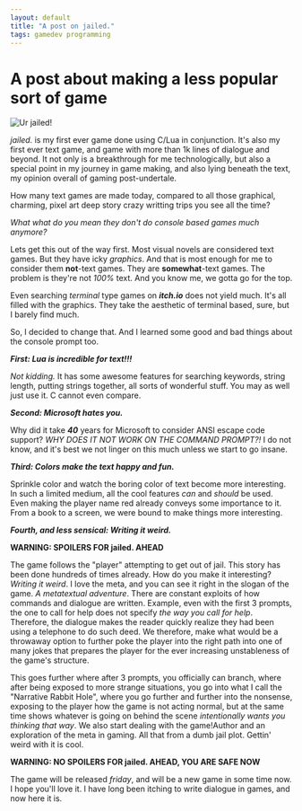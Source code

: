 ```yaml
---
layout: default
title: "A post on jailed."
tags: gamedev programming
---
```


# A post about making a less popular sort of game

![Ur jailed!](https://cdn.discordapp.com/attachments/429387300535926784/633746677890809885/inkscape_2019-10-14_21-06-05.png)

*jailed.* is my first ever game done using C/Lua in conjunction. It's also my first ever text game, and game with more than 1k lines of dialogue and beyond. It not only is a breakthrough for me technologically, but also a special point in my journey in game making, and also lying beneath the text, my opinion overall of gaming post-undertale.

How many text games are made today, compared to all those graphical, charming, pixel art deep story crazy writting trips you see all the time?

*What what do you mean they don't do console based games much anymore?*

Lets get this out of the way first. Most visual novels are considered text games. But they have icky *graphics*. And that is most enough for me to consider them **not**-text games. They are **somewhat**-text games. The problem is they're not *100%* text. And you know me, we gotta go for the top.

Even searching *terminal* type games on ***itch.io*** does not yield much. It's all filled with the graphics. They take the aesthetic of terminal based, sure, but I barely find much.

So, I decided to change that. And I learned some good and bad things about the console prompt too.

***First: Lua is incredible for text!!!***

*Not kidding.* It has some awesome features for searching keywords, string length, putting strings together, all sorts of wonderful stuff. You may as well just use it. C cannot even compare.

***Second: Microsoft hates you.***

Why did it take ***40*** years for Microsoft to consider ANSI escape code support? *WHY DOES IT NOT WORK ON THE COMMAND PROMPT?!* I do not know, and it's best we not linger on this much unless we start to go insane.

***Third: Colors make the text happy and fun.***

Sprinkle color and watch the boring color of text become more interesting. In such a limited medium, all the cool features *can* and *should* be used. Even making the player name red already conveys some importance to it. From a book to a screen, we were bound to make things more interesting.

***Fourth, and less sensical: Writing it weird.***

**WARNING: SPOILERS FOR jailed. AHEAD**

The game follows the "player" attempting to get out of jail. This story has been done hundreds of times already. How do you make it interesting? *Writing it weird*. I love the meta, and you can see it right in the slogan of the game. *A metatextual adventure*. There are constant exploits of how commands and dialogue are written. Example, even with the first 3 prompts, the one to call for help does not specify *the way you call for help*. Therefore, the dialogue makes the reader quickly realize they had been using a telephone to do such deed. We therefore, make what would be a throwaway option to further poke the player into the right path into one of many jokes that prepares the player for the ever increasing unstableness of the game's structure.

This goes further where after 3 prompts, you officially can branch, where after being exposed to more strange situations, you go into what I call the "Narrative Rabbit Hole", where you go further and further into the nonsense, exposing to the player how the game is not acting normal, but at the same time shows whatever is going on behind the scene *intentionally wants you thinking that way*. We also start dealing with the game!Author and an exploration of the meta in gaming. All that from a dumb jail plot. Gettin' weird with it is cool.

**WARNING: NO SPOILERS FOR jailed. AHEAD, YOU ARE SAFE NOW**

The game will be released *friday*, and will be a new game in some time now. I hope you'll love it. I have long been itching to write dialogue in games, and now here it is.
